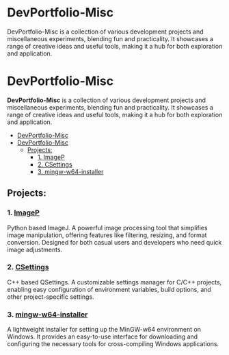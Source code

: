 # DevPortfolio-Misc
DevPortfolio-Misc is a collection of various development projects and miscellaneous experiments, blending fun and practicality. It showcases a range of creative ideas and useful tools, making it a hub for both exploration and application.

# DevPortfolio-Misc

**DevPortfolio-Misc** is a collection of various development projects and miscellaneous experiments, blending fun and practicality. It showcases a range of creative ideas and useful tools, making it a hub for both exploration and application.

- [DevPortfolio-Misc](#devportfolio-misc)
- [DevPortfolio-Misc](#devportfolio-misc-1)
  - [Projects:](#projects)
    - [1. ImageP](#1-imagep)
    - [2. CSettings](#2-csettings)
    - [3. mingw-w64-installer](#3-mingw-w64-installer)


## Projects:

### 1. [ImageP](https://github.com/linuslau/ImageP)
Python based ImageJ. A powerful image processing tool that simplifies image manipulation, offering features like filtering, resizing, and format conversion. Designed for both casual users and developers who need quick image adjustments.

### 2. [CSettings](https://github.com/linuslau/CSettings)
C++ based QSettings. A customizable settings manager for C/C++ projects, enabling easy configuration of environment variables, build options, and other project-specific settings.

### 3. [mingw-w64-installer](https://github.com/linuslau/mingw-w64-installer)
A lightweight installer for setting up the MinGW-w64 environment on Windows. It provides an easy-to-use interface for downloading and configuring the necessary tools for cross-compiling Windows applications.
